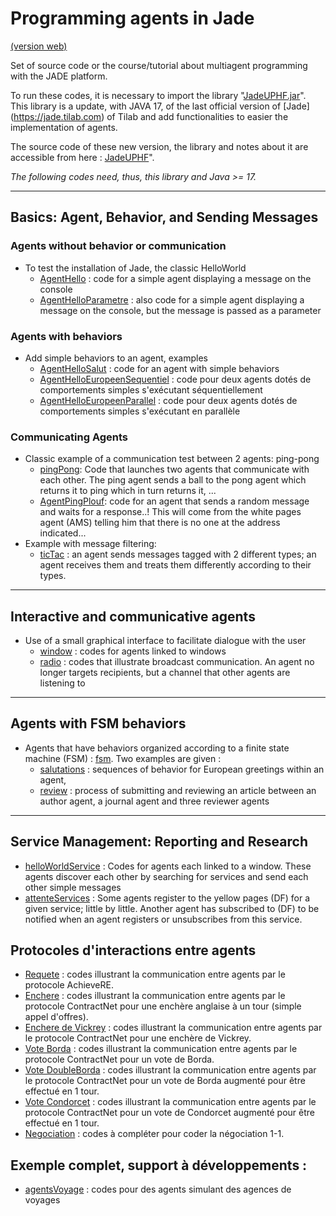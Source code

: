 <meta name="description" content="Programming multi-agent in Java : use of an updated version of the Jade 
platform. Materials for Jade Tutorial : communication, protocols, votes, services, behaviors, ..." />

# Programming agents in Jade

[(version web)](https://emmanueladam.github.io/jade/)

Set of source code or the course/tutorial about multiagent programming with the JADE platform. 

To run these codes, it is necessary to import the library "[JadeUPHF.jar](https://github.com/EmmanuelADAM/JadeUPHF/blob/master/JadeUPHF.jar)". 
This library is a update, with JAVA 17, of the last official version of  [Jade]
(https://jade.tilab.com) of Tilab and add functionalities to easier the implementation of agents.

The source code of these new version, the library and notes about it are accessible from here : [JadeUPHF](https://emmanueladam.github.io/JadeUPHF/)".

_The following codes need, thus, this library and Java >= 17._

----

## Basics: Agent, Behavior, and Sending Messages

### Agents without behavior or communication

- To test the installation of Jade, the classic HelloWorld
    - [AgentHello](https://github.com/EmmanuelADAM/jade/tree/english/helloworldSolo/AgentHello.java) : code for a 
      simple agent displaying a message on the console
    - [AgentHelloParametre](https://github.com/EmmanuelADAM/jade/tree/english/helloworldSolo/AgentHelloParametre.java) :
      also code for a simple agent displaying a message on the console, but the message is passed as a parameter

### Agents with behaviors

- Add simple behaviors to an agent, examples
    - [AgentHelloSalut](https://github.com/EmmanuelADAM/jade/tree/english/testComportement) : code for an agent with 
      simple behaviors
    - [AgentHelloEuropeenSequentiel](https://github.com/EmmanuelADAM/jade/tree/english/testComportement) : code pour deux
      agents dotés de comportements simples s'exécutant séquentiellement
    - [AgentHelloEuropeenParallel](https://github.com/EmmanuelADAM/jade/tree/english/testComportement) : code pour deux
      agents dotés de comportements simples s'exécutant en parallèle

### Communicating Agents

- Classic example of a communication test between 2 agents: ping-pong
    - [pingPong](https://github.com/EmmanuelADAM/jade/tree/english/pingPong): Code that launches two agents that 
      communicate with each other. The ping agent sends a ball to the pong agent which returns it to ping which in 
      turn returns it, ...
    - [AgentPingPlouf](https://github.com/EmmanuelADAM/jade/tree/english/pingPlouf): code for an agent that sends a 
      random message and waits for a response..! This will come from the white pages agent (AMS) telling him that 
      there is no one at the address indicated...
- Example with message filtering:
    - [ticTac](https://github.com/EmmanuelADAM/jade/tree/english/ticTac) : an agent sends messages tagged with 2 
      different types; an agent receives them and treats them differently according to their types.

---

## Interactive and communicative agents

- Use of a small graphical interface to facilitate dialogue with the user
    - [window](https://github.com/EmmanuelADAM/jade/tree/english/window) : codes for agents linked to windows
    - [radio](https://github.com/EmmanuelADAM/jade/tree/english/radio) : codes that illustrate broadcast 
      communication. An agent no longer targets recipients, but a channel that other agents are listening to

---
## Agents with FSM behaviors

- Agents that have behaviors organized according to a finite state machine (FSM)  : [fsm](https://github.com/EmmanuelADAM/jade/tree/english/fsm).
  Two examples are given : 
  - [salutations](https://github.com/EmmanuelADAM/jade/tree/english/fsm/salutations) : sequences of behavior for 
    European greetings within an agent,
  - [review](https://github.com/EmmanuelADAM/jade/tree/english/fsm/review) : process of submitting and reviewing an 
    article between an author agent, a journal agent and three reviewer agents

---
## Service Management: Reporting and Research

- [helloWorldService](https://github.com/EmmanuelADAM/jade/tree/master/helloWorldService) : Codes for agents each 
  linked to a window. These agents discover each other by searching for services and send each other simple messages
- [attenteServices](https://github.com/EmmanuelADAM/jade/tree/master/attenteServices) :  Some agents register to the 
  yellow pages (DF) for a given service; little by little.
  Another agent has subscribed to (DF) to be notified when an agent registers or unsubscribes from this service.

## Protocoles d'interactions entre agents

- [Requete](https://github.com/EmmanuelADAM/jade/tree/master/protocoles/requetes) : codes illustrant la communication
  entre agents par le protocole AchieveRE.
- [Enchere](https://github.com/EmmanuelADAM/jade/tree/master/protocoles/anglaisesscellees) : codes illustrant la
  communication entre agents par le protocole ContractNet pour une enchère anglaise à un tour (simple appel d'offres).
- [Enchere de Vickrey](https://github.com/EmmanuelADAM/jade/tree/master/protocoles/vickrey) : codes 
  illustrant la communication entre agents par le protocole ContractNet pour une enchère de Vickrey.
- [Vote Borda](https://github.com/EmmanuelADAM/jade/tree/master/protocoles/voteBorda) : codes illustrant la
  communication entre agents par le protocole ContractNet pour un vote de Borda.
- [Vote DoubleBorda](https://github.com/EmmanuelADAM/jade/tree/master/protocoles/voteDoubleBorda) : codes illustrant la
  communication entre agents par le protocole ContractNet pour un vote de Borda augmenté pour être effectué en 1 tour.
- [Vote Condorcet](https://github.com/EmmanuelADAM/jade/tree/master/protocoles/voteCondorcet) : codes illustrant la 
  communication entre agents par le protocole ContractNet pour un vote de Condorcet augmenté pour être effectué en 1 
  tour.
- [Negociation](https://github.com/EmmanuelADAM/jade/tree/master/protocoles/negociation) : codes à compléter 
  pour coder la négociation 1-1.

## Exemple complet, support à développements :

- [agentsVoyage](https://github.com/EmmanuelADAM/jade/tree/master/agencesVoyages) : codes pour des agents simulant des
  agences de voyages

